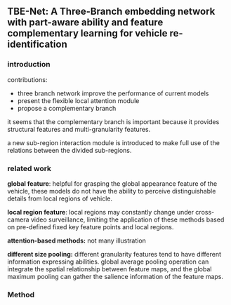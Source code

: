## TBE-Net: A Three-Branch embedding network with part-aware ability and feature complementary learning for vehicle re-identification

### introduction

contributions:

- three branch network improve the performance of current models
- present the flexible local attention module
- propose a complementary branch

it seems that the complementary branch is important because it provides structural features and multi-granularity features. 

a new sub-region interaction module is introduced to make full use of the relations between the divided sub-regions.

### related work

**global feature**: helpful for grasping the global appearance feature of the vehicle, these models do not have the ability to perceive distinguishable details from local regions of vehicle.

**local region feature**: local regions may constantly change under cross-camera video surveillance, limiting the application of these methods based on pre-defined fixed key feature points and local regions.

**attention-based methods:** not many illustration

**different size pooling:** different granularity features tend to have different information expressing abilities. global average pooling operation can integrate the spatial relationship between feature maps, and the global maximum pooling can gather the salience information of the feature maps.

### Method





